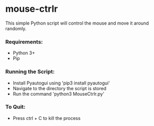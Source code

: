 # mouse-ctrlr
This simple Python script will control the mouse and move it around randomly.

### Requirements:
- Python 3+
- Pip

### Running the Script:
- Install Pyautogui using 'pip3 install pyautogui'
- Navigate to the directory the script is stored
- Run the command 'python3 MouseCtrlr.py'

### To Quit:
- Press ctrl + C to kill the process
